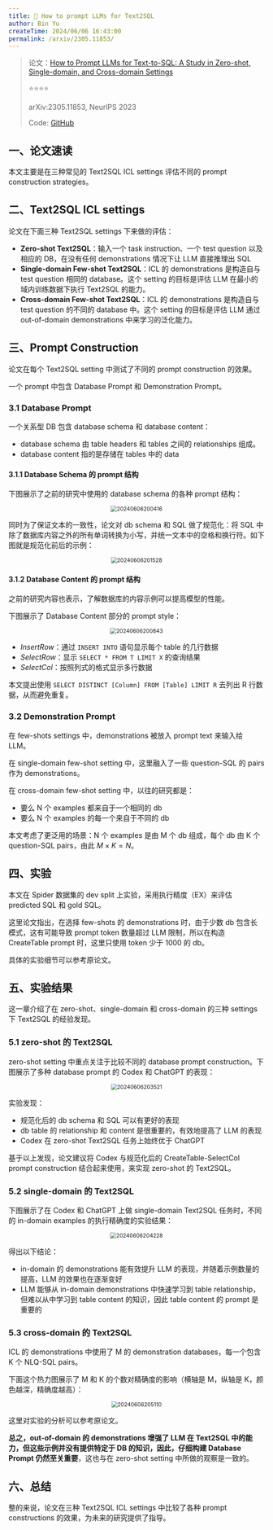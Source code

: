 ```yaml
---
title: 🌙 How to prompt LLMs for Text2SQL
author: Bin Yu
createTime: 2024/06/06 16:43:00
permalink: /arxiv/2305.11853/
---
```


> 论文：[How to Prompt LLMs for Text-to-SQL: A Study in Zero-shot, Single-domain, and Cross-domain Settings](http://arxiv.org/abs/2305.11853)
>
> ⭐⭐⭐⭐
>
> arXiv:2305.11853, NeurlPS 2023
>
> Code: [GitHub](https://github.com/shuaichenchang/prompt-text-to-sql)

## 一、论文速读

本文主要是在三种常见的 Text2SQL ICL settings 评估不同的 prompt construction strategies。

## 二、Text2SQL ICL settings

论文在下面三种 Text2SQL settings 下来做的评估：

- **Zero-shot Text2SQL**：输入一个 task instruction、一个 test question 以及相应的 DB，在没有任何 demonstrations 情况下让 LLM 直接推理出 SQL
- **Single-domain Few-shot Text2SQL**：ICL 的 demonstrations 是构造自与 test question 相同的 database。这个 setting 的目标是评估 LLM 在最小的域内训练数据下执行 Text2SQL 的能力。
- **Cross-domain Few-shot Text2SQL**：ICL 的 demonstrations 是构造自与 test question 的不同的 database 中。这个 setting 的目标是评估 LLM 通过 out-of-domain demonstrations 中来学习的泛化能力。

## 三、Prompt Construction

论文在每个 Text2SQL setting 中测试了不同的 prompt construction 的效果。

一个 prompt 中包含 Database Prompt 和 Demonstration Prompt。

### 3.1 Database Prompt

一个关系型 DB 包含 database schema 和 database content：

- database schema 由 table headers 和 tables 之间的 relationships 组成。
- database content 指的是存储在 tables 中的 data

#### 3.1.1 Database Schema 的 prompt 结构

下图展示了之前的研究中使用的 database schema 的各种 prompt 结构：

<center><img src="https://notebook-img-1304596351.cos.ap-beijing.myqcloud.com/img/20240606200416.png" alt="20240606200416" style="zoom:75%;"></center>

同时为了保证文本的一致性，论文对 db schema 和 SQL 做了规范化：将 SQL 中除了数据库内容之外的所有单词转换为小写，并统一文本中的空格和换行符。如下图就是规范化前后的示例：

<center><img src="https://notebook-img-1304596351.cos.ap-beijing.myqcloud.com/img/20240606201528.png" alt="20240606201528" style="zoom:75%;"></center>

#### 3.1.2 Database Content 的 prompt 结构

之前的研究内容也表示，了解数据库的内容示例可以提高模型的性能。

下图展示了 Database Content 部分的 prompt style：

<center><img src="https://notebook-img-1304596351.cos.ap-beijing.myqcloud.com/img/20240606200843.png" alt="20240606200843" style="zoom:75%;"></center>

- *InsertRow*：通过 `INSERT INTO` 语句显示每个 table 的几行数据
- *SelectRow*：显示 `SELECT * FROM T LIMIT X` 的查询结果
- *SelectCol*：按照列式的格式显示多行数据

本文提出使用 `SELECT DISTINCT [Column] FROM [Table] LIMIT R` 去列出 R 行数据，从而避免重复。

### 3.2 Demonstration Prompt

在 few-shots settings 中，demonstrations 被放入 prompt text 来输入给 LLM。

在 single-domain few-shot setting 中，这里融入了一些 question-SQL 的 pairs 作为 demonstrations。

在 cross-domain few-shot setting 中，以往的研究都是：

- 要么 N 个 examples 都来自于一个相同的 db
- 要么 N 个 examples 的每一个来自于不同的 db

本文考虑了更泛用的场景：N 个 examples 是由 M 个 db 组成，每个 db 由 K 个 question-SQL pairs，由此 $M \times K = N$。

## 四、实验

本文在 Spider 数据集的 dev split 上实验，采用执行精度（EX）来评估 predicted SQL 和 gold SQL。

这里论文指出，在选择 few-shots 的 demonstrations 时，由于少数 db 包含长模式，这有可能导致 prompt token 数量超过 LLM 限制，所以在构造 CreateTable prompt 时，这里只使用 token 少于 1000 的 db。

具体的实验细节可以参考原论文。

## 五、实验结果

这一章介绍了在 zero-shot、single-domain 和 cross-domain 的三种 settings 下 Text2SQL 的经验发现。

### 5.1 zero-shot 的 Text2SQL

zero-shot setting 中重点关注于比较不同的 database prompt construction。下图展示了多种 database prompt 的 Codex 和 ChatGPT 的表现：

<center><img src="https://notebook-img-1304596351.cos.ap-beijing.myqcloud.com/img/20240606203521.png" alt="20240606203521" style="zoom:75%;"></center>

实验发现：

- 规范化后的 db schema 和 SQL 可以有更好的表现
- db table 的 relationship 和 content 是很重要的，有效地提高了 LLM 的表现
- Codex 在 zero-shot Text2SQL 任务上始终优于 ChatGPT

基于以上发现，论文建议将 Codex 与规范化后的 CreateTable-SelectCol prompt construction 结合起来使用，来实现 zero-shot 的 Text2SQL。

### 5.2 single-domain 的 Text2SQL

下图展示了在 Codex 和 ChatGPT 上做 single-domain Text2SQL 任务时，不同的 in-domain examples 的执行精确度的实验结果：

<center><img src="https://notebook-img-1304596351.cos.ap-beijing.myqcloud.com/img/20240606204228.png" alt="20240606204228" style="zoom:75%;"></center>

得出以下结论：

- in-domain 的 demonstrations 能有效提升 LLM 的表现，并随着示例数量的提高，LLM 的效果也在逐渐变好
- LLM 能够从 in-domain demonstrations 中快速学习到 table relationship，但难以从中学习到 table content 的知识，因此 table content 的 prompt 是重要的

### 5.3 cross-domain 的 Text2SQL

ICL 的 demonstrations 中使用了 M 的 demonstration databases，每一个包含 K 个 NLQ-SQL pairs。

下面这个热力图展示了 M 和 K 的个数对精确度的影响（横轴是 M，纵轴是 K，颜色越深，精确度越高）：

<center><img src="https://notebook-img-1304596351.cos.ap-beijing.myqcloud.com/img/20240606205110.png" alt="20240606205110" style="zoom:75%;"></center>

这里对实验的分析可以参考原论文。

**总之，out-of-domain 的 demonstrations 增强了 LLM 在 Text2SQL 中的能力，但这些示例并没有提供特定于 DB 的知识，因此，仔细构建 Database Prompt 仍然至关重要**，这也与在 zero-shot setting 中所做的观察是一致的。

## 六、总结

整的来说，论文在三种 Text2SQL ICL settings 中比较了各种 prompt constructions 的效果，为未来的研究提供了指导。
